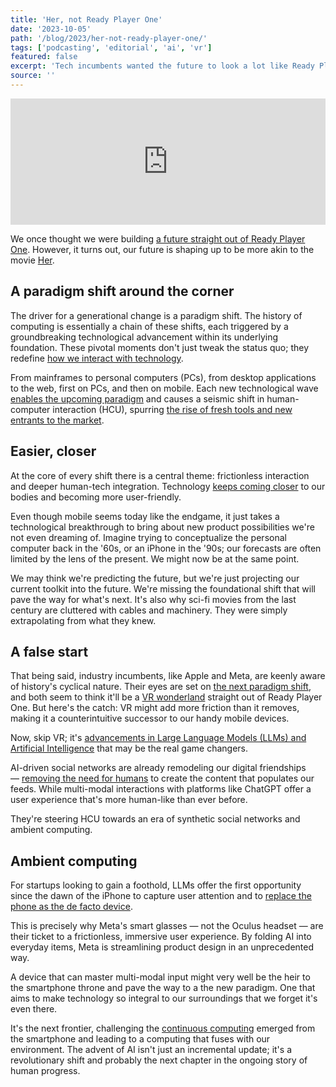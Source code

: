 ```yaml
---
title: 'Her, not Ready Player One'
date: '2023-10-05'
path: '/blog/2023/her-not-ready-player-one/'
tags: ['podcasting', 'editorial', 'ai', 'vr']
featured: false
excerpt: 'Tech incumbents wanted the future to look a lot like Ready Player One. But maybe life has other plans and Large Language Models and AI, not Virtual Reality, end up driving the generational change that leads to the next paradigm.'
source: ''
---
```


<iframe src="https://player.rss.com/focaterra/1157848?theme=color&v=2" width="100%" height="202px" title="IA algú a casa?" frameBorder="0" allow="accelerometer; autoplay; clipboard-write; encrypted-media; gyroscope; picture-in-picture" allowfullscreen scrolling="no"><a href="https://rss.com/podcasts/focaterra/1157848/">IA algú a casa? | RSS.com</a></iframe>

We once thought we were building [a future straight out of Ready Player One](/blog/2018/ready-player-one). However, it turns out, our future is shaping up to be more akin to the movie [Her](<https://en.wikipedia.org/wiki/Her_(film)>).

## A paradigm shift around the corner

The driver for a generational change is a paradigm shift. The history of computing is essentially a chain of these shifts, each triggered by a groundbreaking technological advancement within its underlying foundation. These pivotal moments don't just tweak the status quo; they redefine [how we interact with technology](/blog/2015/person-first-design).

From mainframes to personal computers (PCs), from desktop applications to the web, first on PCs, and then on mobile. Each new technological wave [enables the upcoming paradigm](/blog/2015/electric-car) and causes a seismic shift in human-computer interaction (HCU), spurring [the rise of fresh tools and new entrants to the market](/blog/2022/solo-founder).

## Easier, closer

At the core of every shift there is a central theme: frictionless interaction and deeper human-tech integration. Technology [keeps coming closer](/blog/2014/the-smartwatch) to our bodies and becoming more user-friendly.

Even though mobile seems today like the endgame, it just takes a technological breakthrough to bring about new product possibilities we're not even dreaming of. Imagine trying to conceptualize the personal computer back in the '60s, or an iPhone in the '90s; our forecasts are often limited by the lens of the present. We might now be at the same point.

We may think we're predicting the future, but we're just projecting our current toolkit into the future. We're missing the foundational shift that will pave the way for what's next. It's also why sci-fi movies from the last century are cluttered with cables and machinery. They were simply extrapolating from what they knew.

## A false start

That being said, industry incumbents, like Apple and Meta, are keenly aware of history's cyclical nature. Their eyes are set on [the next paradigm shift](/blog/2019/road-to-dystopia), and both seem to think it'll be a [VR wonderland](/blog/2021/07) straight out of Ready Player One. But here's the catch: VR might add more friction than it removes, making it a counterintuitive successor to our handy mobile devices.

Now, skip VR; it's [advancements in Large Language Models (LLMs) and Artificial Intelligence](/blog/2023/ai-is-here-to-stay) that may be the real game changers.

AI-driven social networks are already remodeling our digital friendships — [removing the need for humans](/blog/2016/google-ai-play-go) to create the content that populates our feeds. While multi-modal interactions with platforms like ChatGPT offer a user experience that's more human-like than ever before.

They're steering HCU towards an era of synthetic social networks and ambient computing.

## Ambient computing

For startups looking to gain a foothold, LLMs offer the first opportunity since the dawn of the iPhone to capture user attention and to [replace the phone as the de facto device](https://www.theverge.com/2023/9/28/23893939/jony-ive-openai-sam-altman-iphone-of-artificial-intelligence-device).

This is precisely why Meta's smart glasses — not the Oculus headset — are their ticket to a frictionless, immersive user experience. By folding AI into everyday items, Meta is streamlining product design in an unprecedented way.

A device that can master multi-modal input might very well be the heir to the smartphone throne and pave the way to a the new paradigm. One that aims to make technology so integral to our surroundings that we forget it's even there.

It's the next frontier, challenging the [continuous computing](/blog/2014/continuity) emerged from the smartphone and leading to a computing that fuses with our environment. The advent of AI isn't just an incremental update; it's a revolutionary shift and probably the next chapter in the ongoing story of human progress.
